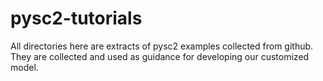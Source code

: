# pysc2-tutorials

All directories here are extracts of pysc2 examples collected from github.  They are collected and used as guidance for developing our customized model.